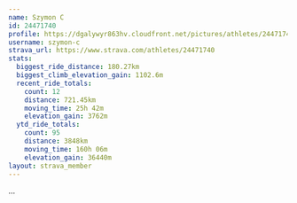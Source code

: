 ```yaml
---
name: Szymon C
id: 24471740
profile: https://dgalywyr863hv.cloudfront.net/pictures/athletes/24471740/7213253/3/large.jpg
username: szymon-c
strava_url: https://www.strava.com/athletes/24471740
stats:
  biggest_ride_distance: 180.27km
  biggest_climb_elevation_gain: 1102.6m
  recent_ride_totals:
    count: 12
    distance: 721.45km
    moving_time: 25h 42m
    elevation_gain: 3762m
  ytd_ride_totals:
    count: 95
    distance: 3848km
    moving_time: 160h 06m
    elevation_gain: 36440m
layout: strava_member
--- 
```

...
